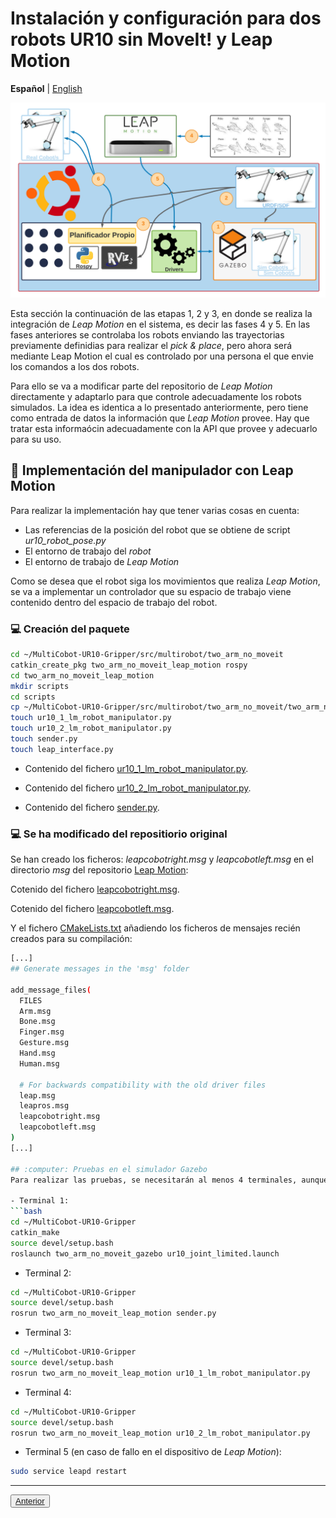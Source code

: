 <!--- Para dos robots opción A--->
# Instalación y configuración para dos robots UR10 sin MoveIt! y Leap Motion

**Español** | [English](https://github.com/Serru/MultiCobot-UR10-Gripper/blob/main/doc/no_moveit/ENG/two_arm_no_moveit_lm.md)


![image](/doc/imgs_md/Diseno-no-moveit-general-dos-cobots-leap-motion.png  "Cargado el modelo URDF del robot UR10")

Esta sección la continuación de las etapas 1, 2 y 3, en donde se realiza la integración de *Leap Motion* en el sistema, es decir las fases 4 y 5. En las fases anteriores se controlaba los robots enviando las trayectorias previamente definidias para realizar el *pick & place*, pero ahora será mediante Leap Motion el cual es controlado por una persona el que envie los comandos a los dos robots.

Para ello se va a modificar parte del repositorio de *Leap Motion* directamente y adaptarlo para que controle adecuadamente los robots simulados. La idea es identica a lo presentado anteriormente, pero tiene como entrada de datos la información que *Leap Motion* provee. Hay que tratar esta informaócin adecuadamente con la API que provee y adecuarlo para su uso.


## :book: Implementación del manipulador con Leap Motion

Para realizar la implementación hay que tener varias cosas en cuenta:

- Las referencias de la posición del robot que se obtiene de script *ur10_robot_pose.py*
- El entorno de trabajo del *robot*
- El entorno de trabajo de *Leap Motion*

Como se desea que el robot siga los movimientos que realiza *Leap Motion*, se va a implementar un controlador que su espacio de trabajo viene contenido dentro del espacio de trabajo del robot.

### :computer: Creación del paquete

```bash
cd ~/MultiCobot-UR10-Gripper/src/multirobot/two_arm_no_moveit
catkin_create_pkg two_arm_no_moveit_leap_motion rospy
cd two_arm_no_moveit_leap_motion
mkdir scripts
cd scripts
cp ~/MultiCobot-UR10-Gripper/src/multirobot/two_arm_no_moveit/two_arm_no_moveit_manipulator/scripts/kinematics_utils.py .
touch ur10_1_lm_robot_manipulator.py
touch ur10_2_lm_robot_manipulator.py
touch sender.py
touch leap_interface.py
```

- Contenido del fichero [ur10_1_lm_robot_manipulator.py](https://github.com/Serru/MultiCobot-UR10-Gripper/blob/main/src/multirobot/two_arm_no_moveit/two_arm_no_moveit_leap_motion/scripts/ur10_1_lm_robot_manipulator.py).

- Contenido del fichero [ur10_2_lm_robot_manipulator.py](https://github.com/Serru/MultiCobot-UR10-Gripper/blob/main/src/multirobot/two_arm_no_moveit/two_arm_no_moveit_leap_motion/scripts/ur10_2_lm_robot_manipulator.py).

- Contenido del fichero [sender.py](https://github.com/Serru/MultiCobot-UR10-Gripper/blob/main/src/multirobot/two_arm_no_moveit/two_arm_no_moveit_leap_motion/scripts/sender.py).

### :computer: Se ha modificado del repositiorio original

Se han creado los ficheros: *leapcobotright.msg* y *leapcobotleft.msg* en el directorio *msg* del repositorio [Leap Motion](https://github.com/Serru/MultiCobot-UR10-Gripper/tree/main/src/leap_motion):

Cotenido del fichero [leapcobotright.msg](https://github.com/Serru/MultiCobot-UR10-Gripper/blob/main/src/leap_motion/msg/leapcobotright.msg).

Cotenido del fichero [leapcobotleft.msg](https://github.com/Serru/MultiCobot-UR10-Gripper/blob/main/src/leap_motion/msg/leapcobotleft.msg).

Y el fichero [CMakeLists.txt](https://github.com/Serru/MultiCobot-UR10-Gripper/blob/main/src/leap_motion/CMakeLists.txt) añadiendo los ficheros de mensajes recién creados para su compilación:
```bash
[...]
## Generate messages in the 'msg' folder

add_message_files(
  FILES
  Arm.msg
  Bone.msg
  Finger.msg
  Gesture.msg
  Hand.msg
  Human.msg

  # For backwards compatibility with the old driver files
  leap.msg
  leapros.msg
  leapcobotright.msg
  leapcobotleft.msg
)
[...]

## :computer: Pruebas en el simulador Gazebo
Para realizar las pruebas, se necesitarán al menos 4 terminales, aunque se pueden reducir para lanzarlos automáticamente en los ficheros launch, pero para visualizar mejor la información que se envía y para su depuración se ha dejado así.

- Terminal 1:
```bash
cd ~/MultiCobot-UR10-Gripper
catkin_make
source devel/setup.bash
roslaunch two_arm_no_moveit_gazebo ur10_joint_limited.launch
```

- Terminal 2:
```bash
cd ~/MultiCobot-UR10-Gripper
source devel/setup.bash
rosrun two_arm_no_moveit_leap_motion sender.py
```

- Terminal 3:
```bash
cd ~/MultiCobot-UR10-Gripper
source devel/setup.bash
rosrun two_arm_no_moveit_leap_motion ur10_1_lm_robot_manipulator.py 
```

- Terminal 4:
```bash
cd ~/MultiCobot-UR10-Gripper
source devel/setup.bash
rosrun two_arm_no_moveit_leap_motion ur10_2_lm_robot_manipulator.py 
```

- Terminal 5 (en caso de fallo en el dispositivo de *Leap Motion*):
```bash
sudo service leapd restart
```

---

<div>
  <p align="left">
    <button name="button">
                <a rel="license" href="https://github.com/Serru/MultiCobot-UR10-Gripper/blob/main/doc/design-lm.md">Anterior</a>
    </button>
  </p>
</div>